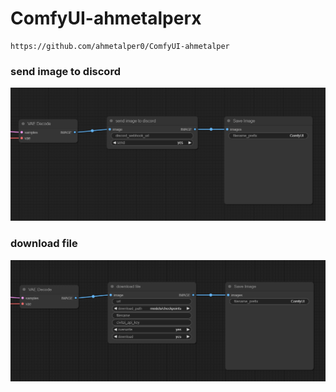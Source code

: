 # ComfyUI-ahmetalperx

```
https://github.com/ahmetalper0/ComfyUI-ahmetalper
```
### send image to discord

![node_1](images/node_1.png)

### download file

![node_2](images/node_2.png)
